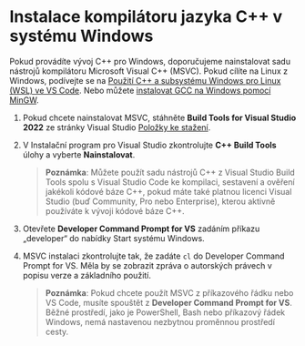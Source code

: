 <h1 data-loc-id="walkthrough.windows.install.compiler">Instalace kompilátoru jazyka C++ v systému Windows</h1>
<p data-loc-id="walkthrough.windows.text1">Pokud provádíte vývoj C++ pro Windows, doporučujeme nainstalovat sadu nástrojů kompilátoru Microsoft Visual C++ (MSVC). Pokud cílíte na Linux z Windows, podívejte se na <a href="https://code.visualstudio.com/docs/cpp/config-wsl" data-loc-id="walkthrough.windows.link.title1">Použití C++ a subsystému Windows pro Linux (WSL) ve VS Code</a>. Nebo můžete <a href="https://code.visualstudio.com/docs/cpp/config-mingw" data-loc-id="walkthrough.windows.link.title2">instalovat GCC na Windows pomocí MinGW</a>.</p>
<ol>
<li><p data-loc-id="walkthrough.windows.text2">Pokud chcete nainstalovat MSVC, stáhněte <strong data-loc-id="walkthrough.windows.build.tools1">Build Tools for Visual Studio 2022</strong> ze stránky Visual Studio <a href="https://visualstudio.microsoft.com/downloads/#build-tools-for-visual-studio-2022" data-loc-id="walkthrough.windows.link.downloads">Položky ke stažení</a>.</p>
</li>
<li><p data-loc-id="walkthrough.windows.text3">V Instalační program pro Visual Studio zkontrolujte <strong data-loc-id="walkthrough.windows.build.tools2">C++ Build Tools</strong> úlohy a vyberte <strong data-loc-id="walkthrough.windows.link.install">Nainstalovat</strong>.</p>
<blockquote>
<p><strong data-loc-id="walkthrough.windows.note1">Poznámka</strong>: <span data-loc-id="walkthrough.windows.note1.text">Můžete použít sadu nástrojů C++ z Visual Studio Build Tools spolu s Visual Studio Code ke kompilaci, sestavení a ověření jakékoli kódové báze C++, pokud máte také platnou licenci Visual Studio (buď Community, Pro nebo Enterprise), kterou aktivně používáte k vývoji kódové báze C++.</span></p>
</blockquote>
</li>
<li><p data-loc-id="walkthrough.windows.open.command.prompt">Otevřete <strong data-loc-id="walkthrough.windows.command.prompt.name1">Developer Command Prompt for VS</strong> zadáním příkazu „developer“ do nabídky Start systému Windows.</p>
</li>
<li><p data-loc-id="walkthrough.windows.check.install">MSVC instalaci zkontrolujte tak, že zadáte <code>cl</code> do Developer Command Prompt for VS. Měla by se zobrazit zpráva o autorských právech v popisu verze a základního použití.</p>
<blockquote>
<p><strong data-loc-id="walkthrough.windows.note2">Poznámka</strong>: <span data-loc-id="walkthrough.windows.note2.text">Pokud chcete použít MSVC z příkazového řádku nebo VS Code, musíte spouštět z <strong data-loc-id="walkthrough.windows.command.prompt.name2">Developer Command Prompt for VS</strong>. Běžné prostředí, jako je <span>PowerShell</span>, <span>Bash</span> nebo příkazový řádek Windows, nemá nastavenou nezbytnou proměnnou prostředí cesty.</span></p>
</blockquote>
</li>
</ol>